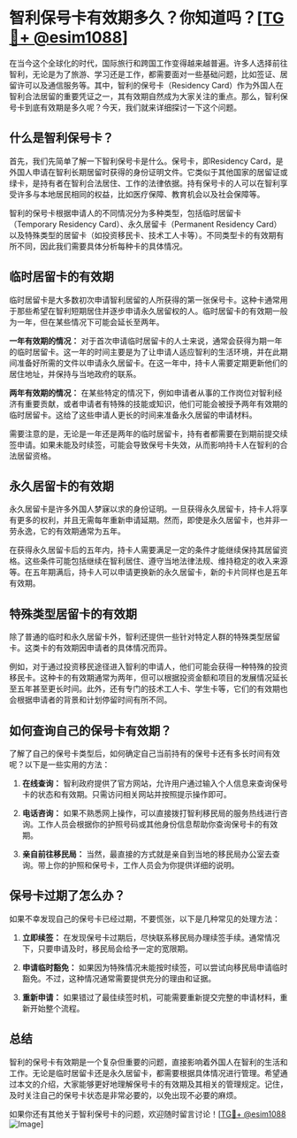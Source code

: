 # 智利保号卡有效期多久？你知道吗？[[TG💪+ @esim1088](https://t.me/s/esim1088)]

在当今这个全球化的时代，国际旅行和跨国工作变得越来越普遍。许多人选择前往智利，无论是为了旅游、学习还是工作，都需要面对一些基础问题，比如签证、居留许可以及通信服务等。其中，智利的保号卡（Residency Card）作为外国人在智利合法居留的重要凭证之一，其有效期自然成为大家关注的重点。那么，智利保号卡到底有效期是多久呢？今天，我们就来详细探讨一下这个问题。

## 什么是智利保号卡？

首先，我们先简单了解一下智利保号卡是什么。保号卡，即Residency Card，是外国人申请在智利长期居留时获得的身份证明文件。它类似于其他国家的居留证或绿卡，是持有者在智利合法居住、工作的法律依据。持有保号卡的人可以在智利享受许多与本地居民相同的权益，比如医疗保障、教育机会以及社会保障等。

智利的保号卡根据申请人的不同情况分为多种类型，包括临时居留卡（Temporary Residency Card）、永久居留卡（Permanent Residency Card）以及特殊类型的居留卡（如投资移民卡、技术工人卡等）。不同类型卡的有效期有所不同，因此我们需要具体分析每种卡的具体情况。

## 临时居留卡的有效期

临时居留卡是大多数初次申请智利居留的人所获得的第一张保号卡。这种卡通常用于那些希望在智利短期居住并逐步申请永久居留权的人。临时居留卡的有效期一般为一年，但在某些情况下可能会延长至两年。

**一年有效期的情况：**
对于首次申请临时居留卡的人士来说，通常会获得为期一年的临时居留卡。这一年的时间主要是为了让申请人适应智利的生活环境，并在此期间准备好所需的文件以申请永久居留卡。在这一年中，持卡人需要定期更新他们的居住地址，并保持与当地政府的联系。

**两年有效期的情况：**
在某些特定的情况下，例如申请者从事的工作岗位对智利经济有重要贡献，或者申请者有特殊的技能或知识，他们可能会被授予两年有效期的临时居留卡。这给了这些申请人更长的时间来准备永久居留的申请材料。

需要注意的是，无论是一年还是两年的临时居留卡，持有者都需要在到期前提交续签申请。如果未能及时续签，可能会导致保号卡失效，从而影响持卡人在智利的合法居留资格。

## 永久居留卡的有效期

永久居留卡是许多外国人梦寐以求的身份证明。一旦获得永久居留卡，持卡人将享有更多的权利，并且无需每年重新申请延期。然而，即使是永久居留卡，也并非一劳永逸，它的有效期通常为五年。

在获得永久居留卡后的五年内，持卡人需要满足一定的条件才能继续保持其居留资格。这些条件可能包括继续在智利居住、遵守当地法律法规、维持稳定的收入来源等。在五年期满后，持卡人可以申请更换新的永久居留卡，新的卡片同样也是五年有效期。

## 特殊类型居留卡的有效期

除了普通的临时和永久居留卡外，智利还提供一些针对特定人群的特殊类型居留卡。这类卡的有效期因申请者的具体情况而异。

例如，对于通过投资移民途径进入智利的申请人，他们可能会获得一种特殊的投资移民卡。这种卡的有效期通常为两年，但可以根据投资金额和项目的发展情况延长至五年甚至更长时间。此外，还有专门的技术工人卡、学生卡等，它们的有效期也会根据申请者的背景和计划停留时间有所不同。

## 如何查询自己的保号卡有效期？

了解了自己的保号卡类型后，如何确定自己当前持有的保号卡还有多长时间有效呢？以下是一些实用的方法：

1. **在线查询：** 智利政府提供了官方网站，允许用户通过输入个人信息来查询保号卡的状态和有效期。只需访问相关网站并按照提示操作即可。
   
2. **电话咨询：** 如果不熟悉网上操作，可以直接拨打智利移民局的服务热线进行咨询。工作人员会根据你的护照号码或其他身份信息帮助你查询保号卡的有效期。

3. **亲自前往移民局：** 当然，最直接的方式就是亲自到当地的移民局办公室去查询。带上你的护照和保号卡，工作人员会为你提供详细的说明。

## 保号卡过期了怎么办？

如果不幸发现自己的保号卡已经过期，不要慌张，以下是几种常见的处理方法：

1. **立即续签：** 在发现保号卡过期后，尽快联系移民局办理续签手续。通常情况下，只要申请及时，移民局会给予一定的宽限期。

2. **申请临时豁免：** 如果因为特殊情况未能按时续签，可以尝试向移民局申请临时豁免。不过，这种情况通常需要提供充分的理由和证据。

3. **重新申请：** 如果错过了最佳续签时机，可能需要重新提交完整的申请材料，重新开始整个流程。

## 总结

智利的保号卡有效期是一个复杂但重要的问题，直接影响着外国人在智利的生活和工作。无论是临时居留卡还是永久居留卡，都需要根据具体情况进行管理。希望通过本文的介绍，大家能够更好地理解保号卡的有效期及其相关的管理规定。记住，及时关注自己的保号卡状态是非常必要的，以免出现不必要的麻烦。

如果你还有其他关于智利保号卡的问题，欢迎随时留言讨论！[[TG💪+ @esim1088](https://t.me/s/esim1088) ![Image](https://i.postimg.cc/4NQfJmqS/Snipaste-2025-05-13-00-14-12.png)]